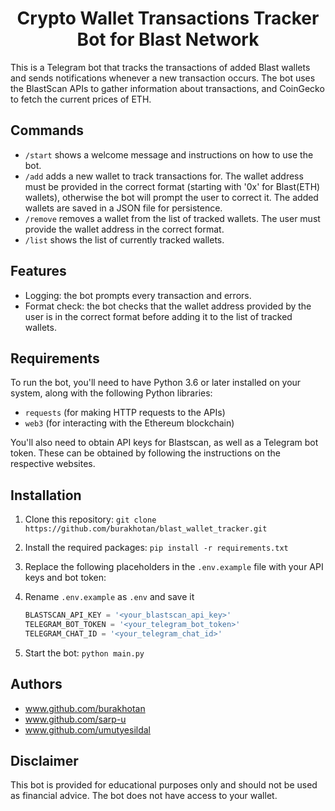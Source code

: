 <h1 align="center">
Crypto Wallet Transactions Tracker Bot for Blast Network
</h1>



This is a Telegram bot that tracks the transactions of added Blast wallets and sends notifications whenever a new transaction occurs. The bot uses the BlastScan APIs to gather information about transactions, and CoinGecko to fetch the current prices of ETH.

## Commands

- `/start` shows a welcome message and instructions on how to use the bot.
- `/add` adds a new wallet to track transactions for. The wallet address must be provided in the correct format (starting with '0x' for Blast(ETH) wallets), otherwise the bot will prompt the user to correct it. The added wallets are saved in a JSON file for persistence.
- `/remove` removes a wallet from the list of tracked wallets. The user must provide the wallet address in the correct format.
- `/list` shows the list of currently tracked wallets.

## Features

- Logging: the bot prompts every transaction and errors.
- Format check: the bot checks that the wallet address provided by the user is in the correct format before adding it to the list of tracked wallets.

## Requirements

To run the bot, you'll need to have Python 3.6 or later installed on your system, along with the following Python libraries:

- `requests` (for making HTTP requests to the APIs)
- `web3` (for interacting with the Ethereum blockchain)

You'll also need to obtain API keys for Blastscan, as well as a Telegram bot token. These can be obtained by following the instructions on the respective websites.

## Installation

1. Clone this repository: `git clone https://github.com/burakhotan/blast_wallet_tracker.git`
2. Install the required packages: `pip install -r requirements.txt`
3. Replace the following placeholders in the `.env.example` file with your API keys and bot token:
4. Rename `.env.example` as `.env` and save it

    ```python
    BLASTSCAN_API_KEY = '<your_blastscan_api_key>'
    TELEGRAM_BOT_TOKEN = '<your_telegram_bot_token>'
    TELEGRAM_CHAT_ID = '<your_telegram_chat_id>'
    ```
4. Start the bot: `python main.py`

## Authors
- www.github.com/burakhotan
- www.github.com/sarp-u
- www.github.com/umutyesildal

## Disclaimer

This bot is provided for educational purposes only and should not be used as financial advice. The bot does not have access to your wallet.
